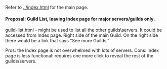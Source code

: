 Refer to [../index.html](../index.html) for the main page.


#### Proposal: Guild List, leaving Index page for major servers/guilds only.
guild-list.html - might be used to list all the other guilds\servers.
It could be accessed from Index page. Right side of the main Guild.
On the right side there would be a link that says "See more Guilds."  

Pros: the Index page is not overwhelmed with lots of servers.
Cons: index page is less functional: requires one more click to reveal the rest of the guilds/servers.
